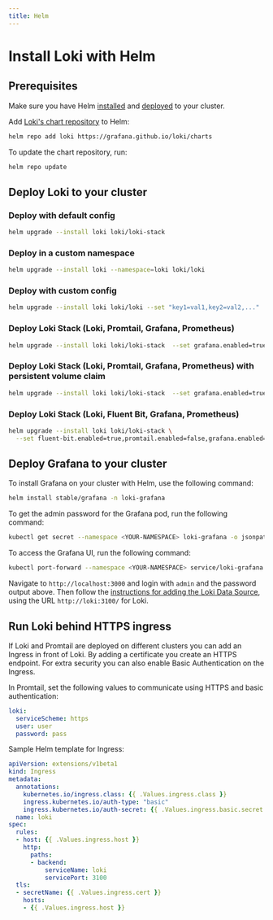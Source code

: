 ```yaml
---
title: Helm
---
```

# Install Loki with Helm

## Prerequisites

Make sure you have Helm [installed](https://helm.sh/docs/using_helm/#installing-helm) and
[deployed](https://helm.sh/docs/using_helm/#installing-tiller) to your cluster.

Add [Loki's chart repository](https://github.com/MarkWang2/loki/tree/master/production/helm/loki) to Helm:

```bash
helm repo add loki https://grafana.github.io/loki/charts
```

To update the chart repository, run:

```bash
helm repo update
```

## Deploy Loki to your cluster

### Deploy with default config

```bash
helm upgrade --install loki loki/loki-stack
```

### Deploy in a custom namespace

```bash
helm upgrade --install loki --namespace=loki loki/loki
```

### Deploy with custom config

```bash
helm upgrade --install loki loki/loki --set "key1=val1,key2=val2,..."
```

### Deploy Loki Stack (Loki, Promtail, Grafana, Prometheus)

```bash
helm upgrade --install loki loki/loki-stack  --set grafana.enabled=true,prometheus.enabled=true,prometheus.alertmanager.persistentVolume.enabled=false,prometheus.server.persistentVolume.enabled=false
```

### Deploy Loki Stack (Loki, Promtail, Grafana, Prometheus) with persistent volume claim

```bash
helm upgrade --install loki loki/loki-stack  --set grafana.enabled=true,prometheus.enabled=true,prometheus.alertmanager.persistentVolume.enabled=false,prometheus.server.persistentVolume.enabled=false,loki.persistence.enabled=true,loki.persistence.storageClassName=standard,loki.persistence.size=5Gi
```

### Deploy Loki Stack (Loki, Fluent Bit, Grafana, Prometheus)

```bash
helm upgrade --install loki loki/loki-stack \
  --set fluent-bit.enabled=true,promtail.enabled=false,grafana.enabled=true,prometheus.enabled=true,prometheus.alertmanager.persistentVolume.enabled=false,prometheus.server.persistentVolume.enabled=false
```

## Deploy Grafana to your cluster

To install Grafana on your cluster with Helm, use the following command:

```bash
helm install stable/grafana -n loki-grafana
```

To get the admin password for the Grafana pod, run the following command:

```bash
kubectl get secret --namespace <YOUR-NAMESPACE> loki-grafana -o jsonpath="{.data.admin-password}" | base64 --decode ; echo
```

To access the Grafana UI, run the following command:

```bash
kubectl port-forward --namespace <YOUR-NAMESPACE> service/loki-grafana 3000:80
```

Navigate to `http://localhost:3000` and login with `admin` and the password
output above. Then follow the [instructions for adding the Loki Data Source](../../getting-started/grafana/), using the URL
`http://loki:3100/` for Loki.

## Run Loki behind HTTPS ingress

If Loki and Promtail are deployed on different clusters you can add an Ingress
in front of Loki. By adding a certificate you create an HTTPS endpoint. For
extra security you can also enable Basic Authentication on the Ingress.

In Promtail, set the following values to communicate using HTTPS and basic authentication:

```yaml
loki:
  serviceScheme: https
  user: user
  password: pass
```

Sample Helm template for Ingress:

```yaml
apiVersion: extensions/v1beta1
kind: Ingress
metadata:
  annotations:
    kubernetes.io/ingress.class: {{ .Values.ingress.class }}
    ingress.kubernetes.io/auth-type: "basic"
    ingress.kubernetes.io/auth-secret: {{ .Values.ingress.basic.secret }}
  name: loki
spec:
  rules:
  - host: {{ .Values.ingress.host }}
    http:
      paths:
      - backend:
          serviceName: loki
          servicePort: 3100
  tls:
  - secretName: {{ .Values.ingress.cert }}
    hosts:
    - {{ .Values.ingress.host }}
```
